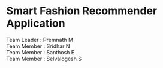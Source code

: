 
# Smart Fashion Recommender Application

Team Leader :   Premnath M \
Team Member :   Sridhar N \
Team Member :   Santhosh E \
Team Member :   Selvalogesh S
